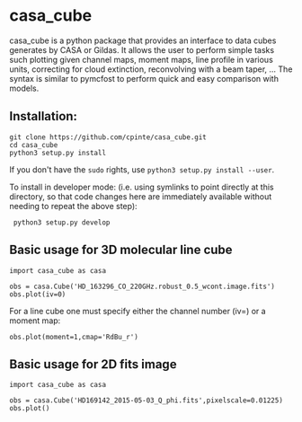 # casa_cube

casa_cube is a python package that provides an interface to data cubes generates by CASA or Gildas.
It allows the user to perform simple tasks such plotting given channel maps, moment maps, line profile in various units, correcting for cloud extinction, reconvolving with a beam taper, ...
The syntax is similar to pymcfost to perform quick and easy comparison with models.

## Installation:

```
git clone https://github.com/cpinte/casa_cube.git
cd casa_cube
python3 setup.py install
```

If you don't have the `sudo` rights, use `python3 setup.py install --user`.

To install in developer mode: (i.e. using symlinks to point directly
at this directory, so that code changes here are immediately available
without needing to repeat the above step):

```
 python3 setup.py develop
```

## Basic usage for 3D molecular line cube
```
import casa_cube as casa

obs = casa.Cube('HD_163296_CO_220GHz.robust_0.5_wcont.image.fits')
obs.plot(iv=0)
```
For a line cube one must specify either the channel number (iv=) or a moment map:
```
obs.plot(moment=1,cmap='RdBu_r')
```

## Basic usage for 2D fits image
```
import casa_cube as casa

obs = casa.Cube('HD169142_2015-05-03_Q_phi.fits',pixelscale=0.01225)
obs.plot()
```
